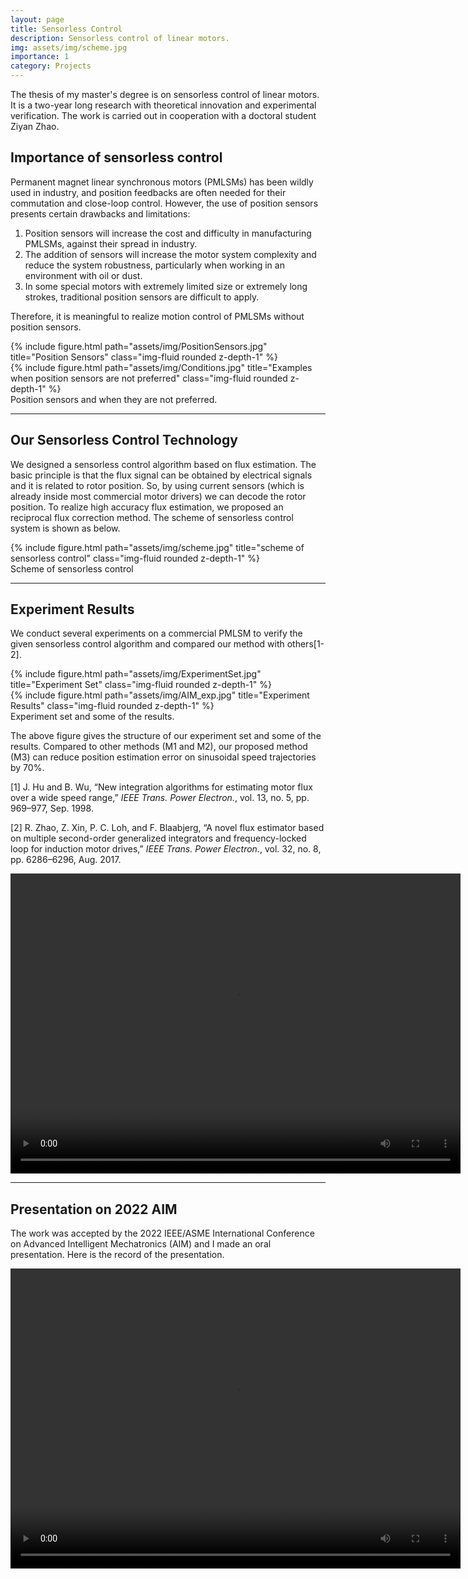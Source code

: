 ```yaml
---
layout: page
title: Sensorless Control
description: Sensorless control of linear motors.
img: assets/img/scheme.jpg
importance: 1
category: Projects
---
```


The thesis of my master's degree is on sensorless control of linear motors. It is a two-year long research with theoretical innovation and experimental verification. The work is carried out in cooperation with a doctoral student Ziyan Zhao.

## Importance of sensorless control
Permanent magnet linear synchronous motors (PMLSMs) has been wildly used in industry, and position feedbacks are often needed for their commutation and close-loop control. However, the use of position sensors presents certain drawbacks and limitations:
1. Position sensors will increase the cost and difficulty in manufacturing PMLSMs, against their spread in industry. 
2. The addition of sensors will increase the motor system complexity and reduce the system robustness, particularly when working in an environment with oil or dust.
3. In some special motors with extremely limited size or extremely long strokes, traditional position sensors are difficult to apply.

Therefore, it is meaningful to realize motion control of PMLSMs without position sensors. 

<div class="row justify-content-sm-center">
    <div class="col-sm-5 mt-3 mt-md-0">
        {% include figure.html path="assets/img/PositionSensors.jpg" title="Position Sensors" class="img-fluid rounded z-depth-1" %}
    </div>
    <div class="col-sm-6 mt-3 mt-md-0">
        {% include figure.html path="assets/img/Conditions.jpg" title="Examples when position sensors are not preferred" class="img-fluid rounded z-depth-1" %}
    </div>
</div>
<div class="caption">
    Position sensors and when they are not preferred.
</div>

---

## Our Sensorless Control Technology

We designed a sensorless control algorithm based on flux estimation. The basic principle is that the flux signal can be obtained by electrical signals and it is related to rotor position. So, by using current sensors (which is already inside most commercial motor drivers) we can decode the rotor position. To realize high accuracy flux estimation, we proposed an reciprocal flux correction method. The scheme of sensorless control system is shown as below.

<div class="col-sm mt-3 mt-md-0">
    {% include figure.html path="assets/img/scheme.jpg" title="scheme of sensorless control" class="img-fluid rounded z-depth-1" %}
</div>
<div class="caption">
    Scheme of sensorless control
</div>

---

## Experiment Results

We conduct several experiments on a commercial PMLSM to verify the given sensorless control algorithm and compared our method with others[1-2].

<div class="row justify-content-sm-center">
    <div class="col-sm-6 mt-3 mt-md-0">
        {% include figure.html path="assets/img/ExperimentSet.jpg" title="Experiment Set" class="img-fluid rounded z-depth-1" %}
    </div>
    <div class="col-sm-6 mt-3 mt-md-0">
        {% include figure.html path="assets/img/AIM_exp.jpg" title="Experiment Results" class="img-fluid rounded z-depth-1" %}
    </div>
</div>
<div class="caption">
    Experiment set and some of the results.
</div>

The above figure gives the structure of our experiment set and some of the results. Compared to other methods (M1 and M2), our proposed method (M3) can reduce position estimation error on sinusoidal speed trajectories by 70%.

[1] J. Hu and B. Wu, “New integration algorithms for estimating motor flux over a wide speed range,” *IEEE Trans. Power Electron.*, vol. 13, no. 5, pp. 969–977, Sep. 1998.

[2] R. Zhao, Z. Xin, P. C. Loh, and F. Blaabjerg, “A novel flux estimator based on multiple second-order generalized integrators and frequency-locked loop for induction motor drives,” *IEEE Trans. Power Electron.*, vol. 32, no. 8, pp. 6286–6296, Aug. 2017.

<video width="720" height="480" controls>
  <source src="motor_sensorless.mp4" type="video/mp4">
  <source src="motor_sensorless.webm" type="video/webm">
  <object data="motor_sensorless.mp4" width="720" height="480">
    <embed src="motor_sensorless.swf" width="720" height="480">
  </object>
</video>

---

## Presentation on 2022 AIM

The work was accepted by the 2022 IEEE/ASME International Conference on Advanced Intelligent Mechatronics (AIM) and I made an oral presentation. Here is the record of the presentation.

<video width="720" height="480" controls>
  <source src="AIM_pre.mp4" type="video/mp4">
  <source src="AIM_pre.webm" type="video/webm">
  <object data="AIM_pre.mp4" width="720" height="480">
    <embed src="AIM_pre.swf" width="720" height="480">
  </object>
</video>

